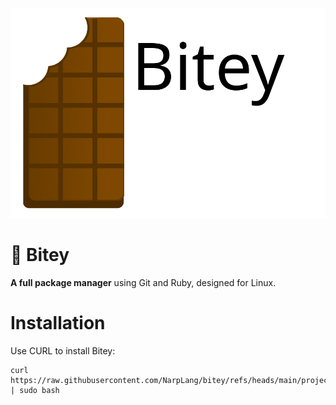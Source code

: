 ![LOGO](/media/bitey-logo.png)
# 🍫 Bitey
**A full package manager** using Git and Ruby, designed for Linux.

# Installation
Use CURL to install Bitey:
```
curl https://raw.githubusercontent.com/NarpLang/bitey/refs/heads/main/project/install.sh | sudo bash
```
